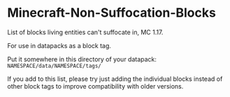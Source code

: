 # Minecraft-Non-Suffocation-Blocks
List of blocks living entities can't suffocate in, MC 1.17.

For use in datapacks as a block tag.

Put it somewhere in this directory of your datapack:
`NAMESPACE/data/NAMESPACE/tags/`

If you add to this list, please try just adding the individual blocks 
instead of other block tags to improve compatibility with older versions.
